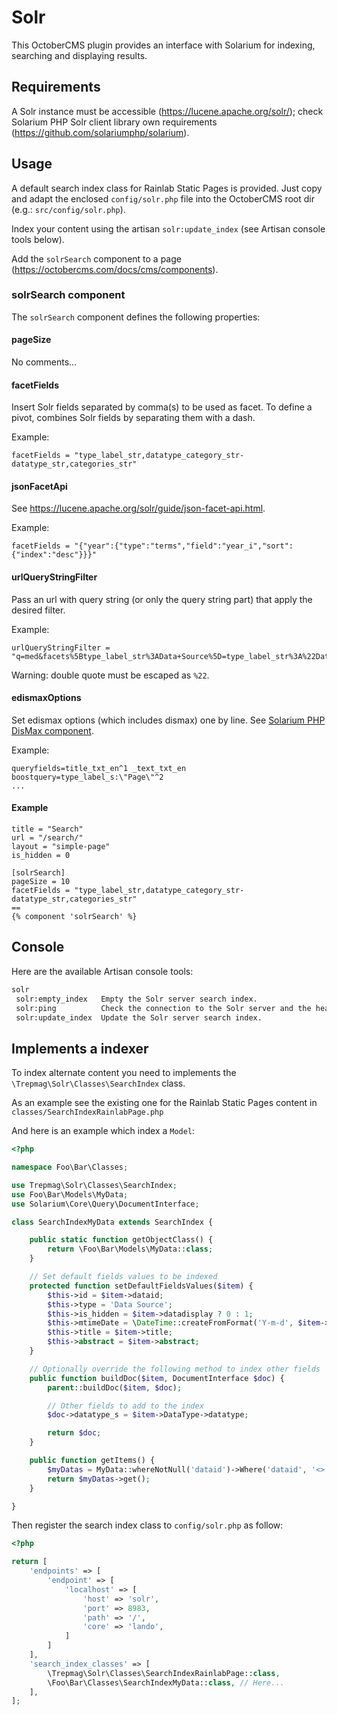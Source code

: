 # Solr

This OctoberCMS plugin provides an interface with Solarium for indexing,
searching and displaying results.

## Requirements

A Solr instance must be accessible (https://lucene.apache.org/solr/); check
Solarium PHP Solr client library own requirements (https://github.com/solariumphp/solarium).

## Usage

A default search index class for Rainlab Static Pages is provided. Just copy and adapt the enclosed `config/solr.php` file into the OctoberCMS root dir (e.g.: `src/config/solr.php`).

Index your content using the artisan `solr:update_index` (see Artisan console
tools below).

Add the `solrSearch` component to a page (https://octobercms.com/docs/cms/components).

### solrSearch component

The `solrSearch` component defines the following properties:

#### pageSize

No comments...

#### facetFields

Insert Solr fields separated by comma(s) to be used as facet. To define a pivot,
combines Solr fields by separating them with a dash.

Example:
```
facetFields = "type_label_str,datatype_category_str-datatype_str,categories_str"
```

#### jsonFacetApi

See https://lucene.apache.org/solr/guide/json-facet-api.html.

Example:
```
facetFields = "{"year":{"type":"terms","field":"year_i","sort":{"index":"desc"}}}"
```

#### urlQueryStringFilter

Pass an url with query string (or only the query string part) that apply the
desired filter.

Example:
```
urlQueryStringFilter = "q=med&facets%5Btype_label_str%3AData+Source%5D=type_label_str%3A%22Data+Source%22"
```

Warning: double quote must be escaped as `%22`.

#### edismaxOptions

Set edismax options (which includes dismax) one by line. See [Solarium PHP DisMax component](https://solarium.readthedocs.io/en/stable/queries/select-query/building-a-select-query/components/dismax-component/).

Example:
```
queryfields=title_txt_en^1 _text_txt_en
boostquery=type_label_s:\"Page\"^2
...
```

#### Example
```
title = "Search"
url = "/search/"
layout = "simple-page"
is_hidden = 0

[solrSearch]
pageSize = 10
facetFields = "type_label_str,datatype_category_str-datatype_str,categories_str"
==
{% component 'solrSearch' %}
```

## Console

Here are the available Artisan console tools:
```sh
solr
 solr:empty_index   Empty the Solr server search index.
 solr:ping          Check the connection to the Solr server and the health of the Solr server.
 solr:update_index  Update the Solr server search index.
```

## Implements a indexer

To index alternate content you need to implements the `\Trepmag\Solr\Classes\SearchIndex`
class.

As an example see the existing one for the Rainlab Static Pages content in `classes/SearchIndexRainlabPage.php`

And here is an example which index a `Model`:
```php
<?php

namespace Foo\Bar\Classes;

use Trepmag\Solr\Classes\SearchIndex;
use Foo\Bar\Models\MyData;
use Solarium\Core\Query\DocumentInterface;

class SearchIndexMyData extends SearchIndex {

    public static function getObjectClass() {
        return \Foo\Bar\Models\MyData::class;
    }

    // Set default fields values to be indexed
    protected function setDefaultFieldsValues($item) {
        $this->id = $item->dataid;
        $this->type = 'Data Source';
        $this->is_hidden = $item->datadisplay ? 0 : 1;
        $this->mtimeDate = \DateTime::createFromFormat('Y-m-d', $item->pubdate);
        $this->title = $item->title;
        $this->abstract = $item->abstract;
    }

    // Optionally override the following method to index other fields
    public function buildDoc($item, DocumentInterface $doc) {
        parent::buildDoc($item, $doc);

        // Other fields to add to the index
        $doc->datatype_s = $item->DataType->datatype;

        return $doc;
    }

    public function getItems() {
        $myDatas = MyData::whereNotNull('dataid')->Where('dataid', '<>', '');
        return $myDatas->get();
    }

}
```

Then register the search index class to `config/solr.php` as follow:
```php
<?php

return [
    'endpoints' => [
        'endpoint' => [
            'localhost' => [
                'host' => 'solr',
                'port' => 8983,
                'path' => '/',
                'core' => 'lando',
            ]
        ]
    ],
    'search_index_classes' => [
        \Trepmag\Solr\Classes\SearchIndexRainlabPage::class,
        \Foo\Bar\Classes\SearchIndexMyData::class, // Here...
    ],
];
```
